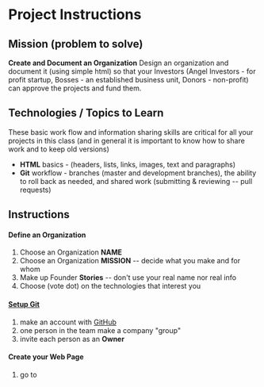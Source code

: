 # Project Instructions

## Mission (problem to solve)

**Create and Document an Organization**
Design an organization and document it (using simple html) so that your Investors (Angel Investors - for profit startup, Bosses - an established business unit, Donors - non-profit) can approve the projects and fund them.

## Technologies / Topics to Learn

These basic work flow and information sharing skills are critical for all your projects in this class (and in general it is important to know how to share work and to keep old versions)

* **HTML** basics - (headers, lists, links, images, text and paragraphs)
* **Git** workflow - branches (master and development branches), the ability
to roll back as needed, and shared work (submitting & reviewing -- pull requests)

## Instructions

#### Define an Organization
1. Choose an Organization **NAME**
2. Choose an Organization **MISSION** -- decide what you make and for whom
3. Make up Founder **Stories** -- don't use your real name nor real info
4. Choose (vote dot) on the technologies that interest you

#### [Setup Git](https://github.com/ed-gility/org-template-simple/blob/master/USING-GITHUB.md)
1. make an account with [GitHub](http://github.com)
2. one person in the team make a company "group"
3. invite each person as an **Owner** 

#### Create your Web Page
1. go to 
